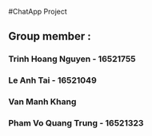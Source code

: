 #ChatApp Project

## Group member :
### Trinh Hoang Nguyen - 16521755
### Le Anh Tai - 16521049
### Van Manh Khang
### Pham Vo Quang Trung - 16521323 

